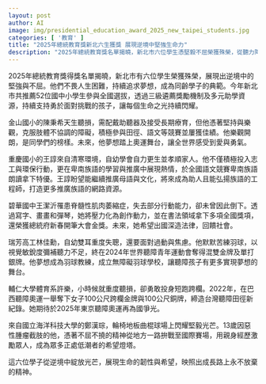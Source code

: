 ```yaml
---
layout: post
author: AI
image: img/presidential_education_award_2025_new_taipei_students.jpg
categories: [ '教育' ]
title: "2025年總統教育獎新北六生獲獎 展現逆境中堅強生命力"
description: "2025年總統教育獎名單揭曉，新北市六位學生憑堅毅不屈榮獲殊榮，從聽力障礙、經濟困境到行動不便，他們以樂觀與努力在學業、運動、語言、創作中屢創佳績，成為同齡楷模，也映照出持續追夢、永不放棄的成長精神。"
---
```

2025年總統教育獎得獎名單揭曉，新北市有六位學生榮獲殊榮，展現出逆境中的堅強與不屈。他們不畏人生困難，持續追求夢想，成為同齡學子的典範。今年新北市共推薦52位國中小學生參與全國選拔，透過三級遴薦獎勵機制及多元助學資源，持續支持勇於面對挑戰的孩子，讓每個生命之光持續閃耀。

金山國小的陳秉希天生聽損，需配戴助聽器及接受長期療育，但他憑著堅持與樂觀，克服肢體不協調的障礙，積極參與田徑、語文等競賽並屢獲佳績。他樂觀開朗，是同學們的榜樣。未來，他夢想踏上奧運舞台，讓全世界感受到愛與勇氣。

重慶國小的王諄來自清寒環境，自幼學會自力更生並孝順家人。他不僅積極投入志工與環保行動，更在卑南族語的學習與推廣中展現熱情，於全國語文競賽卑南族語朗讀拿下特優。王諄盼望能繼續推廣母語與文化，將來成為助人且能弘揚族語的工程師，打造更多推廣族語的網路資源。

碧華國中王潔沂罹患脊髓性肌肉萎縮症，失去部分行動能力，卻未曾因此倒下。透過寫字、畫畫和彈琴，她將壓力化為創作動力，並在書法領域拿下多項全國獎項，還榮獲總統府新春開筆大會金獎。未來，她希望出國深造法律，回饋社會。

瑞芳高工林佳勳，自幼雙耳重度失聰，還要面對過動與焦慮。他默默苦練羽球，以視覺敏銳度彌補聽力不足，終在2024年世界聽障青年運動會奪得混雙金牌及單打銀牌。他夢想成為羽球教練，成立無障礙羽球學校，讓聽障孩子有更多實現夢想的舞台。

輔仁大學體育系許樂，小時候就重度聽損，卻勇敢投身短跑跨欄。2022年，在巴西聽障奧運一舉奪下女子100公尺跨欄金牌與100公尺銅牌，締造台灣聽障田徑新紀錄。她期待於2025年東京聽障奧運再為國爭光。

來自國立海洋科技大學的鄭漢琮，輪椅地板曲棍球場上閃耀堅毅光芒。13歲因惡性腫瘤截肢的他，憑著不屈不撓的精神從地方一路拚戰至國際賽場，用親身經歷激勵眾人，成為眾多正處低潮者的希望燈塔。

這六位學子從逆境中綻放光芒，展現生命的韌性與希望，映照出成長路上永不放棄的精神。
